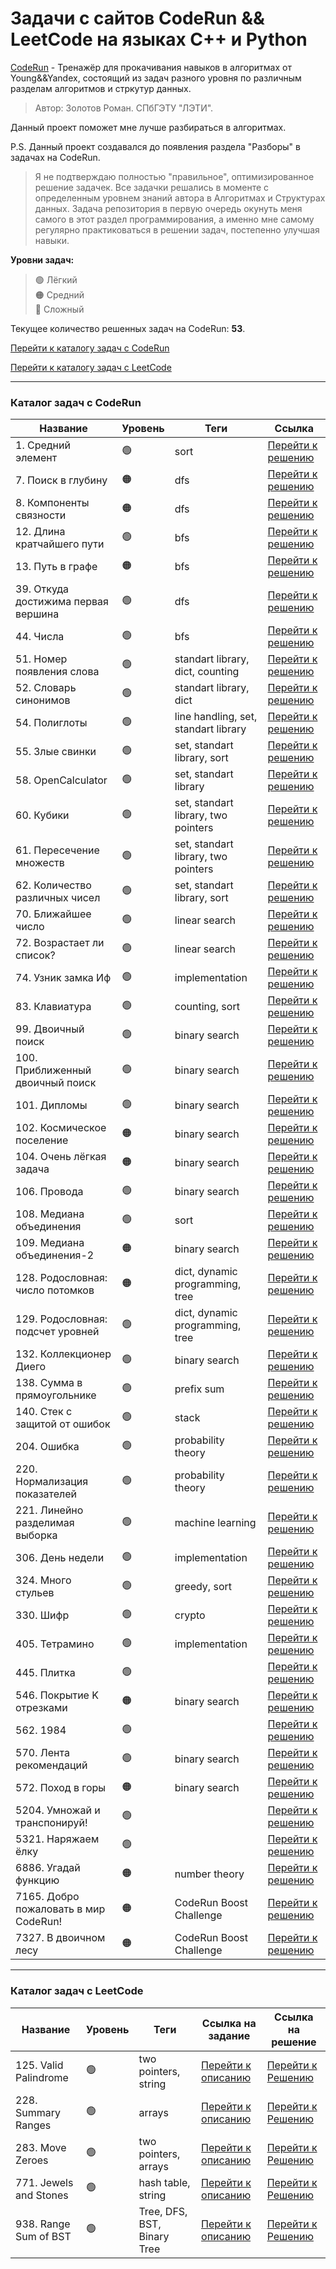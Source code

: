 # Задачи с сайтов CodeRun && LeetCode на языках C++ и Python

<a href="https://coderun.yandex.ru/">CodeRun</a> - Тренажёр для прокачивания навыков в алгоритмах от Young&&Yandex, состоящий из задач разного уровня по различным разделам алгоритмов и стркутур данных. 

>Автор: Золотов Роман. СПбГЭТУ "ЛЭТИ".

Данный проект поможет мне лучше разбираться в алгоритмах. 

P.S. Данный проект создавался до появления раздела "Разборы" в задачах на CodeRun.

>Я не подтверждаю полностью "правильное", оптимизированное решение задачек. Все задачки решались в моменте с определенным уровнем знаний автора в Алгоритмах и Структурах данных.
>Задача репозитория в первую очередь окунуть меня самого в этот раздел программирования, а именно мне самому регулярно практиковаться в решении задач, постепенно улучшая навыки. 

**Уровни задач:** <br>
>🟢 Лёгкий <br>
>🟠 Средний <br>
>🔴 Сложный <br>

Текущее количество решенных задач на CodeRun: **53**.

<a href="https://github.com/neuezeldaa/Algorithms_CodeRun#%D0%BA%D0%B0%D1%82%D0%B0%D0%BB%D0%BE%D0%B3-%D0%B7%D0%B0%D0%B4%D0%B0%D1%87-%D1%81-coderun">Перейти к каталогу задач с CodeRun</a>

<a href="https://github.com/neuezeldaa/Algorithms_CodeRun#%D0%BA%D0%B0%D1%82%D0%B0%D0%BB%D0%BE%D0%B3-%D0%B7%D0%B0%D0%B4%D0%B0%D1%87-%D1%81-leetcode">Перейти к каталогу задач с LeetCode</a>

---
### Каталог задач с CodeRun

| Название                                  | Уровень  | Теги                   | Ссылка                 |
|-------------------------------------------|----------|------------------------|------------------------|
| 1. Средний элемент                        | 🟢      | sort                   | <a href="https://github.com/neuezeldaa/Algorithms_CodeRun/blob/main/solution/1.cpp">Перейти к решению</a> |
| 7. Поиск в глубину                        | 🟠      | dfs                    | <a href="https://github.com/neuezeldaa/Algorithms_CodeRun/blob/main/solution/7.cpp">Перейти к решению</a> |
| 8. Компоненты связности                   | 🟠      | dfs                    | <a href="https://github.com/neuezeldaa/Algorithms_CodeRun/blob/main/solution/8.cpp">Перейти к решению</a> |
| 12. Длина кратчайшего пути                | 🟢      | bfs                    | <a href="https://github.com/neuezeldaa/Algorithms_CodeRun/blob/main/solution/12.cpp">Перейти к решению</a> |
| 13. Путь в графе                          | 🟠      | bfs                    | <a href="https://github.com/neuezeldaa/Algorithms_CodeRun/blob/main/solution/13.cpp">Перейти к решению</a> |
| 39. Откуда достижима первая вершина       | 🟢      | dfs                    | <a href="https://github.com/neuezeldaa/Algorithms_CodeRun/blob/main/solution/39.cpp">Перейти к решению</a> |
| 44. Числа                                 | 🟢      | bfs                    | <a href="https://github.com/neuezeldaa/Algorithms_CodeRun/blob/main/solution/44.cpp">Перейти к решению</a> |
| 51. Номер появления слова                 | 🟢      | standart library, dict, counting   | <a href="https://github.com/neuezeldaa/Algorithms_CodeRun/blob/main/solution/51.cpp">Перейти к решению</a> |
| 52. Словарь синонимов                     | 🟢      | standart library, dict | <a href="https://github.com/neuezeldaa/Algorithms_CodeRun/blob/main/solution/52.cpp">Перейти к решению</a> |
| 54. Полиглоты                             | 🟢      | line handling, set, standart library| <a href="https://github.com/neuezeldaa/Algorithms_CodeRun/blob/main/solution/54.cpp">Перейти к решению</a> |
| 55. Злые свинки                           | 🟢      | set, standart library, sort| <a href="https://github.com/neuezeldaa/Algorithms_CodeRun/blob/main/solution/55.cpp">Перейти к решению</a> |
| 58. OpenCalculator                        | 🟢      | set, standart library| <a href="https://github.com/neuezeldaa/Algorithms_CodeRun/blob/main/solution/58.cpp">Перейти к решению</a> |
| 60. Кубики                                | 🟢      | set, standart library, two pointers| <a href="https://github.com/neuezeldaa/Algorithms_CodeRun/blob/main/solution/60.cpp">Перейти к решению</a> |
| 61. Пересечение множеств                  | 🟢      | set, standart library, two pointers| <a href="https://github.com/neuezeldaa/Algorithms_CodeRun/blob/main/solution/61.cpp">Перейти к решению</a> |
| 62. Количество различных чисел            | 🟢      | set, standart library, sort| <a href="https://github.com/neuezeldaa/Algorithms_CodeRun/blob/main/solution/62.cpp">Перейти к решению</a> |
| 70. Ближайшее число                       | 🟢      | linear search | <a href="https://github.com/neuezeldaa/Algorithms_CodeRun/blob/main/solution/70.cpp">Перейти к решению</a> |
| 72. Возрастает ли список?                 | 🟢      | linear search | <a href="https://github.com/neuezeldaa/Algorithms_CodeRun/blob/main/solution/72.cpp">Перейти к решению</a> |
| 74. Узник замка Иф                        | 🟢      | implementation | <a href="https://github.com/neuezeldaa/Algorithms_CodeRun/blob/main/solution/74.cpp">Перейти к решению</a> |
| 83. Клавиатура                            | 🟢      | counting, sort | <a href="https://github.com/neuezeldaa/Algorithms_CodeRun/blob/main/solution/83.cpp">Перейти к решению</a> |
| 99. Двоичный поиск                        | 🟢      | binary search | <a href="https://github.com/neuezeldaa/Algorithms_CodeRun/blob/main/solution/99.cpp">Перейти к решению</a> |
| 100. Приближенный двоичный поиск          | 🟢      | binary search | <a href="https://github.com/neuezeldaa/Algorithms_CodeRun/blob/main/solution/100.cpp">Перейти к решению</a> |
| 101. Дипломы                              | 🟢      | binary search | <a href="https://github.com/neuezeldaa/Algorithms_CodeRun/blob/main/solution/101.cpp">Перейти к решению</a> |
| 102. Космическое поселение                | 🟠      | binary search | <a href="https://github.com/neuezeldaa/Algorithms_CodeRun/blob/main/solution/102.cpp">Перейти к решению</a> |
| 104. Очень лёгкая задача                  | 🟠      | binary search | <a href="https://github.com/neuezeldaa/Algorithms_CodeRun/blob/main/solution/104.cpp">Перейти к решению</a> |
| 106. Провода                              | 🟢      | binary search | <a href="https://github.com/neuezeldaa/Algorithms_CodeRun/blob/main/solution/106.cpp">Перейти к решению</a> |
| 108. Медиана объединения                  | 🟢      | sort | <a href="https://github.com/neuezeldaa/Algorithms_CodeRun/blob/main/solution/108.cpp">Перейти к решению</a> |
| 109. Медиана объединения-2                | 🟠      | binary search | <a href="https://github.com/neuezeldaa/Algorithms_CodeRun/blob/main/solution/109.cpp">Перейти к решению</a> |
| 128. Родословная: число потомков          | 🟠      | dict, dynamic programming, tree | <a href="https://github.com/neuezeldaa/Algorithms_CodeRun/blob/main/solution/128.cpp">Перейти к решению</a> |
| 129. Родословная: подсчет уровней         | 🟢      | dict, dynamic programming, tree | <a href="https://github.com/neuezeldaa/Algorithms_CodeRun/blob/main/solution/129.cpp">Перейти к решению</a> |
| 132. Коллекционер Диего                   | 🟢      | binary search | <a href="https://github.com/neuezeldaa/Algorithms_CodeRun/blob/main/solution/132.cpp">Перейти к решению</a> |
| 138. Сумма в прямоугольнике               | 🟢      | prefix sum | <a href="https://github.com/neuezeldaa/Algorithms_CodeRun/blob/main/solution/138.cpp">Перейти к решению</a> |
| 140. Стек с защитой от ошибок             | 🟢      | stack | <a href="https://github.com/neuezeldaa/Algorithms_CodeRun/blob/main/solution/140.cpp">Перейти к решению</a> |
| 204. Ошибка                               | 🟢      | probability theory | <a href="https://github.com/neuezeldaa/Algorithms_CodeRun/blob/main/solution/204.cpp">Перейти к решению</a> |
| 220. Нормализация показателей             | 🟢      | probability theory | <a href="https://github.com/neuezeldaa/Algorithms_CodeRun/blob/main/solution/220.py">Перейти к решению</a> |
| 221. Линейно разделимая выборка           | 🟢      | machine learning |<a href="https://github.com/neuezeldaa/Algorithms_CodeRun/tree/main/solution/221">Перейти к решению</a> |
| 306. День недели                          | 🟢      | implementation | <a href="https://github.com/neuezeldaa/Algorithms_CodeRun/blob/main/solution/306.cpp">Перейти к решению</a> |
| 324. Много стульев                        | 🟢      | greedy, sort | <a href="https://github.com/neuezeldaa/Algorithms_CodeRun/blob/main/solution/324.cpp">Перейти к решению</a> |
| 330. Шифр                                 | 🟢      | crypto | <a href="https://github.com/neuezeldaa/Algorithms_CodeRun/blob/main/solution/330">Перейти к решению</a> |
| 405. Тетрамино                            | 🟢      | implementation | <a href="https://github.com/neuezeldaa/Algorithms_CodeRun/blob/main/solution/405.cpp">Перейти к решению</a> |
| 445. Плитка                               | 🟢      |  | <a href="https://github.com/neuezeldaa/Algorithms_CodeRun/blob/main/solution/445.cpp">Перейти к решению</a> |
| 546. Покрытие K отрезками                 | 🟠      | binary search | <a href="https://github.com/neuezeldaa/Algorithms_CodeRun/blob/main/solution/546.cpp">Перейти к решению</a> |
| 562. 1984                                 | 🟢      |  | <a href="https://github.com/neuezeldaa/Algorithms_CodeRun/blob/main/solution/562.cpp">Перейти к решению</a> |
| 570. Лента рекомендаций                   | 🟢      | binary search | <a href="https://github.com/neuezeldaa/Algorithms_CodeRun/blob/main/solution/570.cpp">Перейти к решению</a> |
| 572. Поход в горы                         | 🟠      | binary search | <a href="https://github.com/neuezeldaa/Algorithms_CodeRun/blob/main/solution/572.cpp">Перейти к решению</a> |
| 5204. Умножай и транспонируй!             | 🟢      |  | <a href="https://github.com/neuezeldaa/Algorithms_CodeRun/blob/main/solution/5204.cpp">Перейти к решению</a> |
| 5321. Наряжаем ёлку                       | 🟢      |  | <a href="https://github.com/neuezeldaa/Algorithms_CodeRun/blob/main/solution/5321.cpp">Перейти к решению</a> |
| 6886. Угадай функцию                      | 🟠      | number theory | <a href="https://github.com/neuezeldaa/Algorithms_CodeRun/blob/main/solution/6886.cpp">Перейти к решению</a> |
| 7165. Добро пожаловать в мир CodeRun!     | 🟠      | CodeRun Boost Challenge | <a href="https://github.com/neuezeldaa/Algorithms_CodeRun/blob/main/solution/7165.cpp">Перейти к решению</a> |
| 7327. В двоичном лесу                     | 🟠      | CodeRun Boost Challenge | <a href="https://github.com/neuezeldaa/Algorithms_CodeRun/blob/main/solution/7327.cpp">Перейти к решению</a> |

---

### Каталог задач с LeetCode
| Название                                  | Уровень  | Теги                   | Ссылка на задание             | Ссылка на решение |
|-------------------------------------------|----------|------------------------|------------------------|--------------------------|
| 125. Valid Palindrome                     | 🟢      | two pointers, string    | <a href="https://github.com/neuezeldaa/Algorithms_CodeRun/blob/main/LeetCode/128/description.md">Перейти к описанию</a> | <a href="https://github.com/neuezeldaa/Algorithms_CodeRun/blob/main/LeetCode/128/Valid_Palindrome.cpp">Перейти к Решению</a> |
| 228. Summary Ranges                       | 🟢      | arrays                  | <a href="https://github.com/neuezeldaa/Algorithms_CodeRun/blob/main/LeetCode/228/description.md">Перейти к описанию</a> | <a href="https://github.com/neuezeldaa/Algorithms_CodeRun/blob/main/LeetCode/228/Summary_Ranges.cpp">Перейти к Решению</a> |
| 283. Move Zeroes                          | 🟢      | two pointers, arrays    | <a href="https://github.com/neuezeldaa/Algorithms_CodeRun/blob/main/LeetCode/283/description.md">Перейти к описанию</a> | <a href="https://github.com/neuezeldaa/Algorithms_CodeRun/blob/main/LeetCode/283/Move_Zeroes.cpp">Перейти к Решению</a> |
| 771. Jewels and Stones                    | 🟢      | hash table, string    | <a href="https://github.com/neuezeldaa/Algorithms_CodeRun/blob/main/LeetCode/771/description.md">Перейти к описанию</a> | <a href="https://github.com/neuezeldaa/Algorithms_CodeRun/blob/main/LeetCode/771/Jewels&&Stones.cpp">Перейти к Решению</a> |
| 938. Range Sum of BST                     | 🟢      | Tree, DFS, BST, Binary Tree    | <a href="https://github.com/neuezeldaa/Algorithms_CodeRun/blob/main/LeetCode/938/description.md">Перейти к описанию</a> | <a href="https://github.com/neuezeldaa/Algorithms_CodeRun/blob/main/LeetCode/938/Range_Sum_of_BST.cpp">Перейти к Решению</a> |


